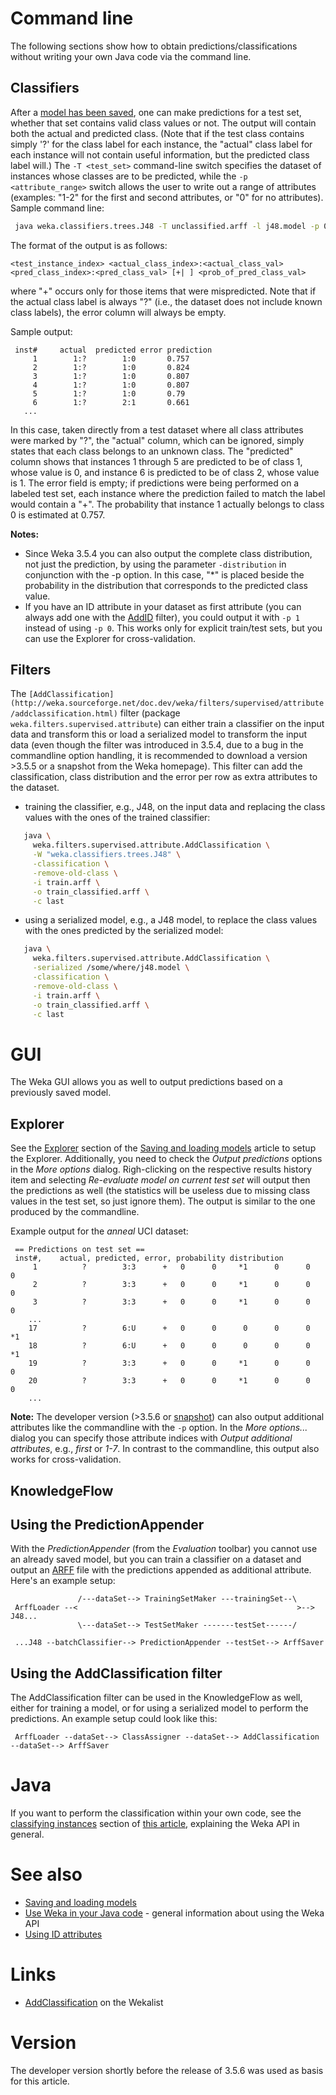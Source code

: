 

# Command line
The following sections show how to obtain predictions/classifications without writing your own Java code via the command line.

## Classifiers
After a [model has been saved](saving_and_loading_models.md), one can make predictions for a test set, whether that set contains valid class values or not. The output will contain both the actual and predicted class. (Note that if the test class contains simply '?' for the class label for each instance, the "actual" class label for each instance will not contain useful information, but the predicted class label will.) The `-T <test_set>` command-line switch specifies the dataset of instances whose classes are to be predicted, while the `-p <attribute_range>` switch allows the user to write out a range of attributes (examples: "1-2" for the first and second attributes, or "0" for no attributes). Sample command line:


```bash
 java weka.classifiers.trees.J48 -T unclassified.arff -l j48.model -p 0
```

The format of the output is as follows:


```text
<test_instance_index> <actual_class_index>:<actual_class_val> <pred_class_index>:<pred_class_val> [+| ] <prob_of_pred_class_val>
```

where "+" occurs only for those items that were mispredicted. Note that if the actual class label is always "?" (i.e., the dataset does not include known class labels), the error column will always be empty.

Sample output:

```text
 inst#     actual  predicted error prediction
     1        1:?        1:0       0.757 
     2        1:?        1:0       0.824 
     3        1:?        1:0       0.807 
     4        1:?        1:0       0.807 
     5        1:?        1:0       0.79 
     6        1:?        2:1       0.661 
   ...
```

In this case, taken directly from a test dataset where all class attributes were marked by "?", the "actual" column, which can be ignored, simply states that each class belongs to an unknown class. The "predicted" column shows that instances 1 through 5 are predicted to be of class 1, whose value is 0, and instance 6 is predicted to be of class 2, whose value is 1. The error field is empty; if predictions were being performed on a labeled test set, each instance where the prediction failed to match the label would contain a "+". The probability that instance 1 actually belongs to class 0 is estimated at 0.757.

**Notes:**

* Since Weka 3.5.4 you can also output the complete class distribution, not just the prediction, by using the parameter `-distribution` in conjunction with the -p option. In this case, "*" is placed beside the probability in the distribution that corresponds to the predicted class value.
* If you have an ID attribute in your dataset as first attribute (you can always add one with the [AddID](http://weka.sourceforge.net/doc.dev/weka/filters/unsupervised/attribute/AddID.html) filter), you could output it with `-p 1` instead of using `-p 0`. This works only for explicit train/test sets, but you can use the Explorer for cross-validation.

## Filters
The `[AddClassification](http://weka.sourceforge.net/doc.dev/weka/filters/supervised/attribute/addclassification.html)` filter (package `weka.filters.supervised.attribute`) can either train a classifier on the input data and transform this or load a serialized model to transform the input data (even though the filter was introduced in 3.5.4, due to a bug in the commandline option handling, it is recommended to download a version >3.5.5 or a snapshot from the Weka homepage).
This filter can add the classification, class distribution and the error per row as extra attributes to the dataset.

* training the classifier, e.g., J48, on the input data and replacing the class values with the ones of the trained classifier:

```bash
   java \
     weka.filters.supervised.attribute.AddClassification \
     -W "weka.classifiers.trees.J48" \
     -classification \
     -remove-old-class \
     -i train.arff \
     -o train_classified.arff \
     -c last
```
* using a serialized model, e.g., a J48 model, to replace the class values with the ones predicted by the serialized model:

```bash
   java \
     weka.filters.supervised.attribute.AddClassification \
     -serialized /some/where/j48.model \
     -classification \
     -remove-old-class \
     -i train.arff \
     -o train_classified.arff \
     -c last
```

# GUI
The Weka GUI allows you as well to output predictions based on a previously saved model.

## Explorer
See the [Explorer](saving_and_loading_models#explorer.md) section of the [Saving and loading models](saving_and_loading_models.md) article to setup the Explorer. Additionally, you need to check the *Output predictions* options in the *More options* dialog. Righ-clicking on the respective results history item and selecting *Re-evaluate model on current test set* will output then the predictions as well (the statistics will be useless due to missing class values in the test set, so just ignore them). The output is similar to the one produced by the commandline.

Example output for the *anneal* UCI dataset:

```text
 == Predictions on test set ==
 inst#,    actual, predicted, error, probability distribution
     1          ?        3:3      +   0      0     *1      0      0      0    
     2          ?        3:3      +   0      0     *1      0      0      0    
     3          ?        3:3      +   0      0     *1      0      0      0    
    ...
    17          ?        6:U      +   0      0      0      0      0     *1    
    18          ?        6:U      +   0      0      0      0      0     *1    
    19          ?        3:3      +   0      0     *1      0      0      0    
    20          ?        3:3      +   0      0     *1      0      0      0    
    ...
```
**Note:** The developer version (>3.5.6 or [snapshot](snapshots.md)) can also output additional attributes like the commandline with the `-p` option. In the *More options...* dialog you can specify those attribute indices with *Output additional attributes*, e.g., *first* or *1-7*. In contrast to the commandline, this output also works for cross-validation.

## KnowledgeFlow
## Using the PredictionAppender
With the *PredictionAppender* (from the *Evaluation* toolbar) you cannot use an already saved model, but you can train a classifier on a dataset and output an [ARFF](arff.md) file with the predictions appended as additional attribute. Here's an example setup:

```text
               /---dataSet--> TrainingSetMaker ---trainingSet--\
 ArffLoader --<                                                 >--> J48...
               \---dataSet--> TestSetMaker -------testSet------/
 
 ...J48 --batchClassifier--> PredictionAppender --testSet--> ArffSaver
```

## Using the AddClassification filter
The AddClassification filter can be used in the KnowledgeFlow as well, either for training a model, or for using a serialized model to perform the predictions. An example setup could look like this:

```text
 ArffLoader --dataSet--> ClassAssigner --dataSet--> AddClassification --dataSet--> ArffSaver
```

# Java
If you want to perform the classification within your own code, see the [classifying instances](use_weka_in_your_java_code.md#classifying-instances) section of [this article](use_weka_in_your_java_code.md), explaining the Weka API in general.

# See also
* [Saving and loading models](saving_and_loading_models.md)
* [Use Weka in your Java code](use_weka_in_your_java_code.md) - general information about using the Weka API
* [Using ID attributes](troubleshooting.md#instance-id)

# Links
* [AddClassification](https://list.scms.waikato.ac.nz/mailman/htdig/wekalist/2007-april/009771.html) on the Wekalist

# Version
The developer version shortly before the release of 3.5.6 was used as basis for this article.
